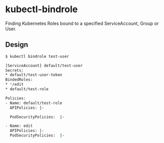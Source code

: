 # kubectl-bindrole

Finding Kubernetes Roles bound to a specified ServiceAccount, Group or User.


## Design

```bash
$ kubectl bindrole test-user

[ServiceAccount] default/test-user
Secrets:
* default/test-user-token
BindedRoles:
* */edit
* default/test-role

Policies:
- Name: default/test-role
  APIPolicies: |-

  PodSecurityPolicies:  |-

- Name: edit
  APIPolicies: |-
  PodSecurityPolicies:  |-

```
